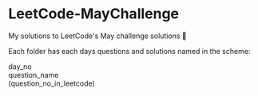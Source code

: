 # LeetCode-MayChallenge
My solutions to LeetCode's May challenge solutions :star2:

Each folder has each days questions and solutions named in the scheme: 

day_no    
question_name    
(question_no_in_leetcode)
